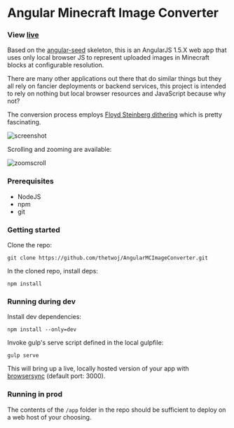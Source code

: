 # Angular Minecraft Image Converter

### View [live](http://jj-graham.com/)

Based on the [angular-seed](http://git-scm.com/) skeleton, this is an AngularJS 1.5.X web app that
uses only local browser JS to represent uploaded images in Minecraft blocks at configurable 
resolution.

There are many other applications out there that do similar things but they all rely on fancier
deployments or backend services, this project is intended to rely on nothing but local browser
resources and JavaScript because why not?

The conversion process employs [Floyd Steinberg dithering](https://en.wikipedia.org/wiki/Floyd%E2%80%93Steinberg_dithering)
which is pretty fascinating.

![screenshot](http://i.imgur.com/CXviMmO.png)

Scrolling and zooming are available:

![zoomscroll](http://i.imgur.com/q7JJPBS.png)

### Prerequisites

* NodeJS
* npm
* git

### Getting started

Clone the repo:

```
git clone https://github.com/thetwoj/AngularMCImageConverter.git
```

In the cloned repo, install deps:

```
npm install
```

### Running during dev

Install dev dependencies:

```
npm install --only=dev
```

Invoke gulp's serve script defined in the local gulpfile:

```
gulp serve
```

This will bring up a live, locally hosted version of your app with [browsersync](https://browsersync.io/) (default port: 3000).

### Running in prod

The contents of the `/app` folder in the repo should be sufficient to deploy on a web host of your choosing.
